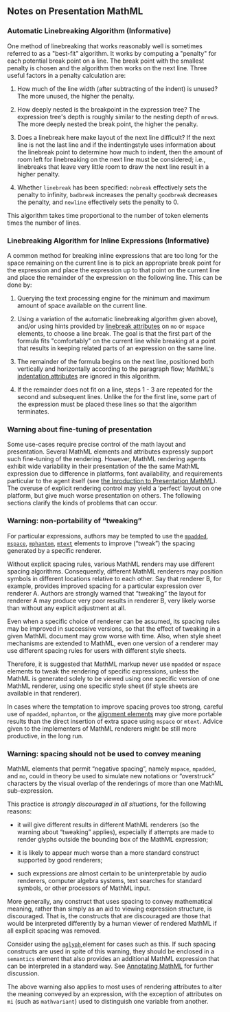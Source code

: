 ## Notes on Presentation MathML

  
### Automatic Linebreaking Algorithm (Informative)

One method of linebreaking that works reasonably well is sometimes
referred to as a "best-fit" algorithm. It works by computing a
"penalty" for each potential break point on a line. The break point
with the smallest penalty is chosen and the algorithm then works on
the next line. Three useful factors in a penalty calculation are:



 1. How much of the line width (after subtracting of the indent) is unused?
    The more unused, the higher the penalty.

 2. How deeply nested is the breakpoint in the expression tree? The
    expression tree's depth is roughly similar to the nesting depth of
    `mrow`s.  The more deeply nested the break point, the higher the
    penalty.

 3. Does a linebreak here make layout of the next line difficult?  If
    the next line is not the last line and if the indentingstyle uses
    information about the linebreak point to determine how much to
    indent, then the amount of room left for linebreaking on the next
    line must be considered; i.e., linebreaks that leave very little
    room to draw the next line result in a higher penalty.

 4. Whether `linebreak` has been specified: `nobreak` effectively sets
    the penalty to infinity, `badbreak` increases the penalty
    `goodbreak` decreases the penalty, and `newline` effectively sets
    the penalty to 0.
	
This algorithm takes time proportional to the number of token elements
times the number of lines.
  

  
### Linebreaking Algorithm for Inline Expressions (Informative)

   
A common method for breaking inline expressions that are too long for
the space remaining on the current line is to pick an appropriate
break point for the expression and place the expression up to that
point on the current line and place the remainder of the expression on
the following line.  This can be done by:
   

1.  Querying the text processing engine for the
    minimum and maximum amount of space available on the current line. 

2.   Using a variation of the automatic linebreaking algorithm given
     above), and/or using hints provided by [linebreak
     attributes](full#presm_lbattrs) on `mo` or `mspace`
     elements, to choose a line break.  The goal is that the first
     part of the formula fits "comfortably" on the current line while
     breaking at a point that results in keeping related parts of an
     expression on the same line.

3.   The remainder of the formula begins on the next line,
     positioned both vertically and horizontally according
     to the paragraph flow;
     MathML's [indentation attributes](full#presm_lbindent_attrs)
     are ignored in this algorithm.

4.   If the remainder does not fit on a line, steps 1 - 3 are repeated
     for the second and subsequent lines.  Unlike the for the first
     line, some part of the expression must be placed these lines so
     that the algorithm terminates.


### Warning about fine-tuning of presentation

Some use-cases require precise control of the math layout and
presentation.  Several MathML elements and attributes expressly
support such fine-tuning of the rendering.  However, MathML rendering
agents exhibit wide variability in their presentation of the the same
MathML expression due to difference in platforms, font availability,
and requirements particular to the agent itself (see 
[the Inroduction to Presentation MathML](full#presm_inro)).
The overuse of explicit rendering control
may yield a &#x2018;perfect&#x2019; layout on one platform, but give
much worse presentation on others.  The following sections clarify the
kinds of problems that can occur.

  
### Warning: non-portability of &#x201c;tweaking&#x201d;

For particular expressions, authors may be tempted to use the
[`mpadded`](full#presm_mpadded),
[`mspace`](full#presm_mspace),
[`mphantom`](full#presm_mphanom),
[`mtext`](full#presm_mtext)
elements to improve (&#x201c;tweak&#x201d;) the spacing generated by a specific renderer.

Without explicit spacing rules, various MathML renders may use
different spacing algorithms.  Consequently, different MathML
renderers may position symbols in different locations relative to each
other.  Say that renderer B, for example, provides improved spacing
for a particular expression over renderer A.  Authors are strongly
warned that <span>&#x201c;tweaking&#x201d;</span> the layout for
renderer A may produce very poor results in renderer B, very likely
worse than without any explicit adjustment at all.

Even when a specific choice of renderer can be assumed, its spacing
rules may be improved in successive versions, so that the effect of
tweaking in a given MathML document may grow worse with time. Also,
when style sheet mechanisms are extended to MathML, even one version
of a renderer may use different spacing rules for users with different
style sheets.

Therefore, it is suggested that MathML markup never use `mpadded` or `mspace`
elements to tweak the rendering of specific expressions, unless the
MathML is generated solely to be viewed using one specific version of
one MathML renderer, using one specific style sheet (if style sheets
are available in that renderer).

In cases where the temptation to improve spacing proves too strong,
careful use of `mpadded`, `mphantom`, or the [alignment
elements](full#presm_malign) may give more portable results than the
direct insertion of extra space using `mspace` or `mtext`. Advice given to the implementers of
MathML renderers might be still more productive, in the long run.
  

  
### Warning: spacing should not be used to convey meaning

MathML elements that permit <span>&#x201c;negative
spacing&#x201d;</span>, namely `mspace`,
`mpadded`, and `mo`, could in theory be used to simulate new
notations or &#x201c;overstruck&#x201d; characters by the
visual overlap of the renderings of more than one MathML
sub-expression.

This practice is _strongly discouraged in all situations_,
for the following reasons:
   
 


*    it will give different results in different MathML renderers
     (so the warning about <span>&#x201c;tweaking&#x201d;</span> applies)<span>, especially
     if attempts are made to render glyphs outside the bounding box of
     the MathML expression</span>;
     
*    it is likely to appear much worse than a more standard construct
     supported by good renderers;



*    such expressions are almost certain to be uninterpretable
     by audio renderers, computer algebra systems,
     text searches for standard symbols,
     or other processors of MathML input.


   

More generally, any construct that uses spacing to convey mathematical
meaning, rather than simply as an aid to viewing expression structure,
is discouraged. That is, the constructs that are discouraged are those
that would be interpreted differently by a human viewer of rendered
MathML if all explicit spacing was removed.

Consider using the  [`mglyph`](full#presm_mglyph),element for cases such as this.  If
such spacing constructs are used in spite of this warning, they should
be enclosed in a `semantics` element that
also provides an additional MathML expression that can be interpreted
in a standard way. See [Annotating MathML](full#mixing_annotation_elements) for
further discussion.
   

The above warning also applies to most uses of rendering attributes to
alter the meaning conveyed by an expression, with the exception of
attributes on `mi` (such as `mathvariant`) used to distinguish one variable
from another.
  

 
 

